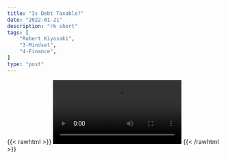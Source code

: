 ```yaml
---
title: "Is Debt Taxable?"
date: "2022-01-21"
description: "rk short"
tags: [
    "Robert Kiyosaki",
    "3-Mindset",
    "4-Finance",
]
type: "post"
---
```

{{< rawhtml >}}
    <video width="auto" height="auto" controls>
        <source src="https://clips.dev00ps.com/Robert%20Kiyosaki/taxes_on_debt.mp4" type="video/mp4"> 
    </video>
{{< /rawhtml >}}
